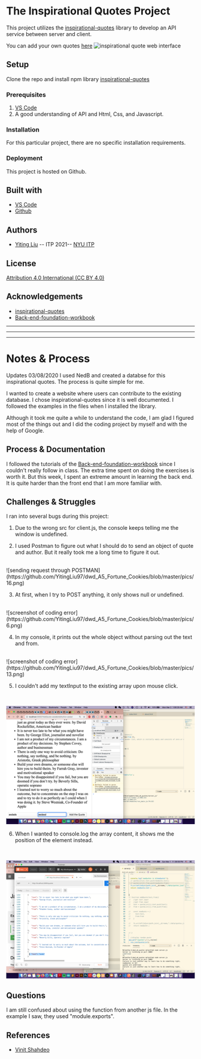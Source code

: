 <!-- Every README should start with an H1 -->
# The Inspirational Quotes Project
<!-- A one sentence description of the project or assignment -->
This project utilizes the [inspirational-quotes](https://www.npmjs.com/package/inspirational-quotes) library to develop an API service between server and client. 

You can add your own quotes [here](https://yitingliu97-dwd-a5-inspo-quotes.glitch.me/)
![inspirational quote web interface](https://github.com/YitingLiu97/dwd_A5_Inspo_Quotes/blob/master/pics/inspo-quotes.png)

<!-- It is good practice to add an about or summary -->
<!-- ## About -->

<!-- It is essential to describe how to set up your project -->
## Setup
Clone the repo and install npm library [inspirational-quotes](https://www.npmjs.com/package/inspirational-quotes)
<!-- Any knowledge or tools you will need before hand -->
### Prerequisites


1. [VS Code](https://code.visualstudio.com/)
2. A good understanding of API and Html, Css, and Javascript. 

<!-- any installation needs should be defined -->
### Installation

For this particular project, there are no specific installation requirements.

<!-- Write instructions on how to start working on your project -->
<!-- ### Develop

To develop this document, you can follow the steps provided below:
1. create a fork of this project on Github
2. ping the author of this repo via Github Issues to see if they are looking for contributions on the specific feature you're looking to add
3. open the file in VS Code and make updates 
4. add and commit those changes in your forked github repo
5. make a pull request specifying what additions and changes were made
6. have a nice chat and communication with me about those changes. 
7. celebrate the contribution!  -->

<!-- Notes about the deployment -->
### Deployment

This project is hosted on Github. 

## Built with

* [VS Code](https://code.visualstudio.com/)
* [Github](https://github.com)

## Authors

* [Yiting Liu](https://www.yliudesigns.com) -- ITP 2021-- [NYU ITP](https://itp.nyu.edu)

<!-- ## Code of Conduct

Please read the [CODE OF CONDUCT](https://www.mozilla.org/en-US/about/governance/policies/participation/)  -->

## License

[Attribution 4.0 International (CC BY 4.0) ](https://creativecommons.org/licenses/by/4.0/)

<!-- thank and reference all the things that made your project happen -->
## Acknowledgements

* [inspirational-quotes](https://www.npmjs.com/package/inspirational-quotes)
* [Back-end-foundation-workbook](https://github.com/itp-dwd/back-end-foundations-workbook)
<!-- * [Creative Commons](https://creativecommons.org/licenses/by/4.0/) for their licensing documentation
* [Openmoji project](https://www.openmoji.org/library/#search=notebook&emoji=1F4D4) for their glyphs
* [PurpleBooth's Readme Template](https://gist.github.com/PurpleBooth/109311bb0361f32d87a2) -->

***
***
***

<!-- For your assignments you might consider  -->
# Notes & Process

Updates 03/08/2020
I used NedB and created a databse for this inspirational quotes. The process is quite simple for me. 

I wanted to create a website where users can contribute to the existing database. I chose inspirational-quotes since it is well documented. I followed the examples in the files when I installed the library. 

Although it took me quite a while to understand the code, I am glad I figured most of the things out and I did the coding project by myself and with the help of Google. 

<!-- How you built this project - Include images, gifs, and notes here -->
## Process & Documentation
I followed the tutorials of the [Back-end-foundation-workbook](https://github.com/itp-dwd/back-end-foundations-workbook) since I couldn't really follow in class. The extra time spent on doing the exercises is worth it. But this week, I spent an extreme amount in learning the back end. It is quite harder than the front end that I am more familiar with.  

<!-- Any specific challenges or struggles documented -->
## Challenges & Struggles
I ran into several bugs during this project:
1. Due to the wrong src for client.js, the console keeps telling me the window is undefined.


2. I used Postman to figure out what I should do to send an object of quote and author. But it really took me a long time to figure it out.
<br>
![sending request through POSTMAN](https://github.com/YitingLiu97/dwd_A5_Fortune_Cookies/blob/master/pics/16.png)
<br>

3. At first, when I try to POST anything, it only shows null or undefined.
<br>
![screenshot of coding error](https://github.com/YitingLiu97/dwd_A5_Fortune_Cookies/blob/master/pics/6.png)
<br>

4. In my console, it prints out the whole object without parsing out the text and from. 
<br>
![screenshot of coding error](https://github.com/YitingLiu97/dwd_A5_Fortune_Cookies/blob/master/pics/13.png)
<br>

5. I couldn't add my textInput to the existing array upon mouse click. 
<br>

![screenshot of not able to add content to the array](https://github.com/YitingLiu97/dwd_A5_Fortune_Cookies/blob/master/pics/11.png)
<br>

6. When I wanted to console.log the array content, it shows me the position of the element instead. 
<br>

![inspirational quote web interface](https://github.com/YitingLiu97/dwd_A5_Fortune_Cookies/blob/master/pics/14.png)
<br>


<!-- Any questions you have -->
## Questions
I am still confused about using the function from another js file. In the example I saw, they used "module.exports". 

<!-- References for resources and inspiration -->
## References

* [Vinit Shahdeo](https://www.npmjs.com/package/inspirational-quotes)
